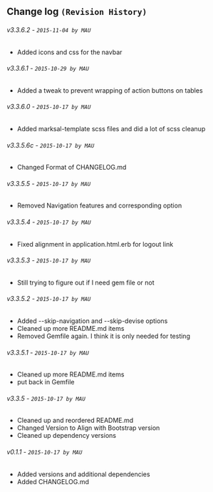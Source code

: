 ## Change log `(Revision History)`

###### v3.3.6.2 - `2015-11-04 by MAU`
* Added icons and css for the navbar

###### v3.3.6.1 - `2015-10-29 by MAU`
* Added a tweak to prevent wrapping of action buttons on tables

###### v3.3.6.0 - `2015-10-17 by MAU`
* Added marksal-template scss files and did a lot of scss cleanup

###### v3.3.5.6c - `2015-10-17 by MAU`
* Changed Format of CHANGELOG.md

###### v3.3.5.5 - `2015-10-17 by MAU`
* Removed Navigation features and corresponding option

###### v3.3.5.4 - `2015-10-17 by MAU`
* Fixed alignment in application.html.erb for logout link

###### v3.3.5.3 - `2015-10-17 by MAU`
* Still trying to figure out if I need gem file or not

###### v3.3.5.2 - `2015-10-17 by MAU`
* Added --skip-navigation and --skip-devise options
* Cleaned up more README.md items
* Removed Gemfile again. I think it is only needed for testing
    
###### v3.3.5.1 - `2015-10-17 by MAU`
* Cleaned up more README.md items
* put back in Gemfile
    
###### v3.3.5 - `2015-10-17 by MAU`
* Cleaned up and reordered README.md
* Changed Version to Align with Bootstrap version
* Cleaned up dependency versions
    
###### v0.1.1 - `2015-10-17 by MAU`
* Added versions and additional dependencies
* Added CHANGELOG.md
    
